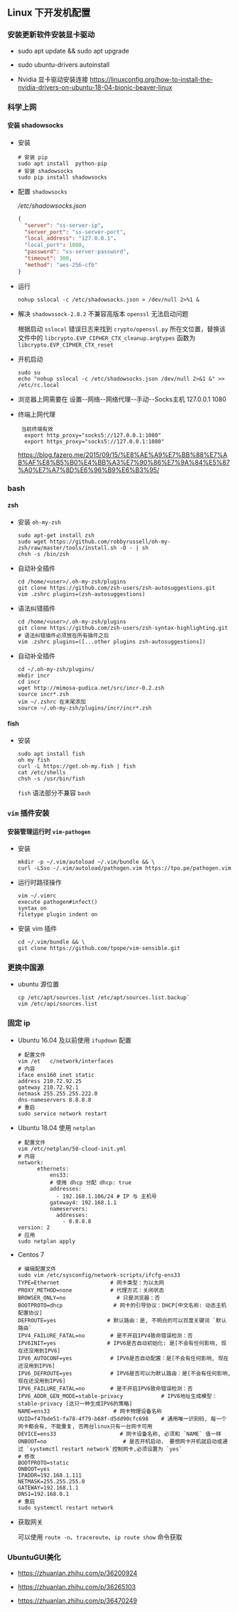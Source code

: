 ## Linux 下开发机配置

### 安装更新软件安装显卡驱动

* sudo apt update && sudo apt upgrade

* sudo ubuntu-drivers autoinstall

* Nvidia 显卡驱动安装连接 https://linuxconfig.org/how-to-install-the-nvidia-drivers-on-ubuntu-18-04-bionic-beaver-linux

### 科学上网

#### 安装 shadowsocks


* 安装

  ```shell
  # 安装 pip 
  sudo apt install  python-pip
  # 安装 shadowsocks
  sudo pip install shadowsocks
  ```

* 配置 `shadowsocks`

  */etc/shadowsocks.json*

  ```json
  {
  	"server": "ss-server-ip",
  	"server_port": "ss-server-port",
  	"local_address": "127.0.0.1".
  	"local_port": 1080,
  	"password": "ss-server-password",
  	"timeout": 300,
  	"method": "aes-256-cfb"
  }
  ```

* 运行

  `nohup sslocal -c /etc/shadowsocks.json > /dev/null 2>%1 &`

* 解决 `shadowssock-2.8.2` 不兼容高版本 `openssl` 无法启动问题

  根据启动 `sslocal` 错误日志来找到 `crypto/openssl.py` 所在文位置，替换该文件中的
  `libcrypto.EVP_CIPHER_CTX_cleanup.argtypes` 函数为 `libcrypto.EVP_CIPHER_CTX_reset`

* 开机启动

  ```shell
  sudo su
  echo "nohup sslocal -c /etc/shadowsocks.json /dev/null 2>&1 &" >> /etc/rc.local
  ```

* 浏览器上网需要在 设置--网络--网络代理--手动--Socks主机 127.0.0.1 1080

* 终端上网代理

  ```shell
   当前终端有效
    export http_proxy="socks5://127.0.0.1:1080"
    export https_proxy="socks5://127.0.0.1:1080"
  ```

    https://blog.fazero.me/2015/09/15/%E8%AE%A9%E7%BB%88%E7%AB%AF%E8%B5%B0%E4%BB%A3%E7%90%86%E7%9A%84%E5%87%A0%E7%A7%8D%E6%96%B9%E6%B3%95/

### bash

#### zsh 

* 安装 `oh-my-zsh`

  ```shell
  sudo apt-get install zsh
  sudo wget https://github.com/robbyrussell/oh-my-zsh/raw/master/tools/install.sh -O - | sh
  chsh -s /bin/zsh
  ```

* 自动补全插件

  ```shell
  cd /home/<user>/.oh-my-zsh/plugins
  git clone https://github.com/zsh-users/zsh-autosuggestions.git
  vim .zshrc plugins=(zsh-autosuggestions)
  ```

* 语法纠错插件

  ```shell
  cd /home/<user>/.oh-my-zsh/plugins
  git clone https://github.com/zsh-users/zsh-syntax-highlighting.git
  # 语法纠错插件必须放在所有插件之后
  vim .zshrc plugins=([...other plugins zsh-autosuggestions])
  ```

* 自动补全插件

  ```shell
  cd ~/.oh-my-zsh/plugins/
  mkdir incr
  cd incr
  wget http://mimosa-pudica.net/src/incr-0.2.zsh
  source incr*.zsh
  vim ~/.zshrc 在末尾添加
  source ~/.oh-my-zsh/plugins/incr/incr*.zsh
  ```

#### fish

* 安装

  ```shell
  sudo apt install fish
  oh my fish
  curl -L https://get.oh-my.fish | fish
  cat /etc/shells
  chsh -s /usr/bin/fish
  ```

  `fish` 语法部分不兼容 `bash`
### `vim` 插件安装

#### 安装管理运行时 `vim-pathogen`

* 安装

  ```shell
  mkdir -p ~/.vim/autoload ~/.vim/bundle && \
  curl -LSso -/.vim/autoload/pathogen.vim https://tpo.pe/pathogen.vim
  ```
* 运行时路径操作

  ```shell
  vim ~/.vimrc
  execute pathogen#infect()
  syntax on
  filetype plugin indent on
  ```
* 安装 vim 插件

  ```shell
  cd ~/.vim/bundle && \
  git clone https://github.com/tpope/vim-sensible.git
  ```


### 更换中国源

* ubuntu 源位置

  ```shell
  cp /etc/apt/sources.list /etc/apt/sources.list.backup`
  vim /etc/api/sources.list
  ```


### 固定 ip

* Ubuntu 16.04 及以前使用 `ifupdown` 配置 

  ```shell
  # 配置文件
  vim /et	c/network/interfaces
  # 内容
  iface ens160 inet static
  address 210.72.92.25
  gateway 210.72.92.1
  netmask 255.255.255.222.0
  dns-nameservers 8.8.8.8
  # 重启
  sudo service network restart
  ```

* Ubuntu 18.04 使用 `netplan`

  ```shell
  # 配置文件
  vim /etc/netplan/50-cloud-init.yml
  # 内容
  network:
     	ethernets:
     	    ens33:
     		# 使用 dhcp 分配 dhcp: true
     	    addresses:
     	      - 192.168.1.106/24 # IP 与 主机号
     	    gateway4: 192.168.1.1
     	    nameservers:
     	      addresses:
     	        - 8.8.8.8
  version: 2
  # 应用
  sudo netplan apply
  ```
  
* Centos 7

  ```shell
  # 编辑配置文件
  sudo vim /etc/sysconfig/network-scripts/ifcfg-ens33
  TYPE=Ethernet                # 网卡类型：为以太网
  PROXY_METHOD=none            # 代理方式：关闭状态
  BROWSER_ONLY=no                # 只是浏览器：否
  BOOTPROTO=dhcp                # 网卡的引导协议：DHCP[中文名称: 动态主机配置协议]
  DEFROUTE=yes                # 默认路由：是, 不明白的可以百度关键词 `默认路由` 
  IPV4_FAILURE_FATAL=no        # 是不开启IPV4致命错误检测：否
  IPV6INIT=yes                # IPV6是否自动初始化: 是[不会有任何影响, 现在还没用到IPV6]
  IPV6_AUTOCONF=yes            # IPV6是否自动配置：是[不会有任何影响, 现在还没用到IPV6]
  IPV6_DEFROUTE=yes            # IPV6是否可以为默认路由：是[不会有任何影响, 现在还没用到IPV6]
  IPV6_FAILURE_FATAL=no        # 是不开启IPV6致命错误检测：否
  IPV6_ADDR_GEN_MODE=stable-privacy            # IPV6地址生成模型：stable-privacy [这只一种生成IPV6的策略]
  NAME=ens33                    # 网卡物理设备名称
  UUID=f47bde51-fa78-4f79-b68f-d5dd90cfc698    # 通用唯一识别码, 每一个网卡都会有, 不能重复, 否两台linux只有一台网卡可用
  DEVICE=ens33                    # 网卡设备名称, 必须和 `NAME` 值一样
  ONBOOT=no                        # 是否开机启动， 要想网卡开机就启动或通过 `systemctl restart network`控制网卡,必须设置为 `yes` 
  # 修改
  BOOTPROTO=static
  ONBOOT=yes
  IPADDR=192.168.1.111
  NETMASK=255.255.255.0
  GATEWAY=192.168.1.1
  DNS1=192.168.0.1
  # 重启
  sudo systemctl restart network
  ```
  
* 获取网关

  可以使用 `route -n`、`traceroute`、`ip route show` 命令获取

### UbuntuGUI美化

*  https://zhuanlan.zhihu.com/p/36200924

* https://zhuanlan.zhihu.com/p/36265103

* https://zhuanlan.zhihu.com/p/36470249

